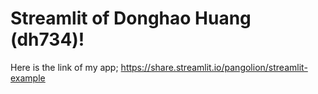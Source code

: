 # Streamlit of Donghao Huang (dh734)! 
Here is the link of my app;
https://share.streamlit.io/pangolion/streamlit-example

